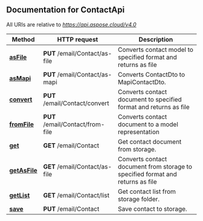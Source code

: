 ## Documentation for ContactApi

All URIs are relative to *https://api.aspose.cloud/v4.0*

Method | HTTP request | Description
------ | ------------ | -----------
[**asFile**](ContactApi.md#asFile) | **PUT** /email/Contact/as-file | Converts contact model to specified format and returns as file
[**asMapi**](ContactApi.md#asMapi) | **PUT** /email/Contact/as-mapi | Converts ContactDto to MapiContactDto.
[**convert**](ContactApi.md#convert) | **PUT** /email/Contact/convert | Converts contact document to specified format and returns as file
[**fromFile**](ContactApi.md#fromFile) | **PUT** /email/Contact/from-file | Converts contact document to a model representation
[**get**](ContactApi.md#get) | **GET** /email/Contact | Get contact document from storage.
[**getAsFile**](ContactApi.md#getAsFile) | **GET** /email/Contact/as-file | Converts contact document from storage to specified format and returns as file
[**getList**](ContactApi.md#getList) | **GET** /email/Contact/list | Get contact list from storage folder.
[**save**](ContactApi.md#save) | **PUT** /email/Contact | Save contact to storage.
